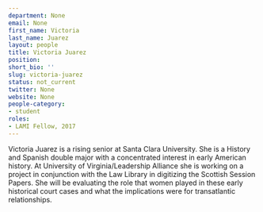 ```yaml
---
department: None
email: None
first_name: Victoria
last_name: Juarez
layout: people
title: Victoria Juarez
position:
short_bio: ''
slug: victoria-juarez
status: not_current
twitter: None
website: None
people-category:
- student
roles:
- LAMI Fellow, 2017
---
```


Victoria Juarez is a rising senior at Santa Clara University. She is a History and Spanish double major with a concentrated interest in early American history. At University of Virginia/Leadership Alliance she is working on a project in conjunction with the Law Library in digitizing the Scottish Session Papers. She will be evaluating the role that women played in these early historical court cases and what the implications were for transatlantic relationships.

